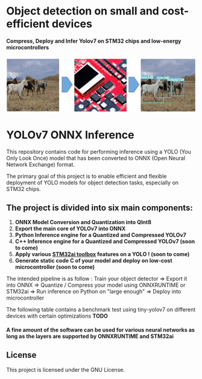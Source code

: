 # Object detection on small and cost-efficient devices

#### Compress, Deploy and Infer Yolov7 on STM32 chips and low-energy microcontrollers
![Main picture](./repo/algo.png)
# YOLOv7 ONNX Inference

This repository contains code for performing inference using a YOLO (You Only Look Once) model that has been converted to ONNX (Open Neural Network Exchange) format. 

The primary goal of this project is to enable efficient and flexible deployment of YOLO models for object detection tasks, especially on STM32 chips.

## The project is divided into six main components:

1. **ONNX Model Conversion and Quantization into QInt8**
2. **Export the main core of YOLOv7 into ONNX**
3. **Python Inference engine for a Quantized and Compressed YOLOv7**
4. **C++ Inference engine for a Quantized and Compressed YOLOv7 (soon to come)**
5. **Apply various [STM32ai toolbox](https://stm32ai.st.com/)  features on a YOLO ! (soon to come)**
6. **Generate static code C of your model and deploy on low-cost microcontroller (soon to come)**

The intended pipeline is as follow : Train your object detector => Export it into ONNX => Quantize / Compress your model using ONNXRUNTIME or STM32ai => Run inference on Python on "large enough" => Deploy into microcontroller

The following table contains a benchmark test using tiny-yolov7 on different devices with certain optimizations
**TODO**

#### A fine amount of the software can be used for various neural networks as long as the layers are supported by ONNXRUNTIME and STM32ai
## License
This project is licensed under the  GNU License.


